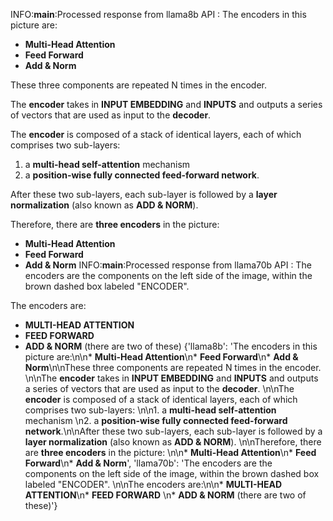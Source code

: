 INFO:__main__:Processed response from llama8b API : The encoders in this picture are:

*   **Multi-Head Attention**
*   **Feed Forward**
*   **Add & Norm**

These three components are repeated N times in the encoder.

The **encoder** takes in **INPUT EMBEDDING** and **INPUTS** and outputs a series of vectors that are used as input to the **decoder**.

The **encoder** is composed of a stack of identical layers, each of which comprises two sub-layers:

1.  a **multi-head self-attention** mechanism
2.  a **position-wise fully connected feed-forward network**.

After these two sub-layers, each sub-layer is followed by a **layer normalization** (also known as **ADD & NORM**).

Therefore, there are **three encoders** in the picture:

*   **Multi-Head Attention**
*   **Feed Forward**
*   **Add & Norm**
INFO:__main__:Processed response from llama70b API : The encoders are the components on the left side of the image, within the brown dashed box labeled "ENCODER". 

The encoders are:

*   **MULTI-HEAD ATTENTION**
*   **FEED FORWARD**
*   **ADD & NORM** (there are two of these)
{'llama8b': 'The encoders in this picture are:\n\n*   **Multi-Head Attention**\n*   **Feed Forward**\n*   **Add & Norm**\n\nThese three components are repeated N times in the encoder. \n\nThe **encoder** takes in **INPUT EMBEDDING** and **INPUTS** and outputs a series of vectors that are used as input to the **decoder**. \n\nThe **encoder** is composed of a stack of identical layers, each of which comprises two sub-layers: \n\n1.  a **multi-head self-attention** mechanism \n2.  a **position-wise fully connected feed-forward network**.\n\nAfter these two sub-layers, each sub-layer is followed by a **layer normalization** (also known as **ADD & NORM**). \n\nTherefore, there are **three encoders** in the picture: \n\n*   **Multi-Head Attention**\n*   **Feed Forward**\n*   **Add & Norm**', 'llama70b': 'The encoders are the components on the left side of the image, within the brown dashed box labeled "ENCODER". \n\nThe encoders are:\n\n*   **MULTI-HEAD ATTENTION**\n*   **FEED FORWARD** \n*   **ADD & NORM** (there are two of these)'}